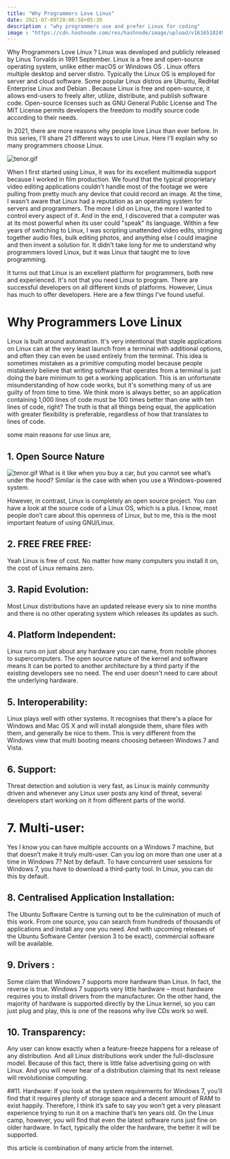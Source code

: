 ```yaml
---
title: "Why Programmers Love Linux"
date: 2021-07-09T20:06:58+05:30
description : "why programmers use and prefer Linux for coding"
image : "https://cdn.hashnode.com/res/hashnode/image/upload/v1616518249932/lR0cC97_P.jpeg?w=1600&h=840&fit=crop&crop=entropy&auto=compress"
---
```


Why Programmers Love Linux ? Linux was developed and publicly released by Linus Torvalds in 1991 September. Linux is a free and open-source operating system, unlike either  macOS or Windows OS . Linux offers multiple desktop and server distro. Typically the Linux OS is employed for server and  cloud software. Some popular Linux distros are Ubuntu, RedHat Enterprise Linux and Debian . Because Linux is free and open-source, it allows end-users to freely alter, utilize, distribute, and publish software code. Open-source licenses such as GNU General Public License and The MIT License permits developers the freedom to modify source code according to their needs. 

In 2021, there are more reasons why people love Linux than ever before. In this series, I'll share 21 different ways to use Linux. Here I'll explain why so many programmers choose Linux.


![tenor.gif](https://cdn.hashnode.com/res/hashnode/image/upload/v1616518933988/5S3x-ybIa.gif)

When I first started using Linux, it was for its excellent multimedia support because I worked in film production. We found that the typical proprietary video editing applications couldn't handle most of the footage we were pulling from pretty much any device that could record an image. At the time, I wasn't aware that Linux had a reputation as an operating system for servers and programmers. The more I did on Linux, the more I wanted to control every aspect of it. And in the end, I discovered that a computer was at its most powerful when its user could "speak" its language. Within a few years of switching to Linux, I was scripting unattended video edits, stringing together audio files, bulk editing photos, and anything else I could imagine and then invent a solution for. It didn't take long for me to understand why programmers loved Linux, but it was Linux that taught me to love programming.

It turns out that Linux is an excellent platform for programmers, both new and experienced. It's not that you need Linux to program. There are successful developers on all different kinds of platforms. However, Linux has much to offer developers. Here are a few things I've found useful.

# Why Programmers Love Linux

Linux is built around automation. It's very intentional that staple applications on Linux can at the very least launch from a terminal with additional options, and often they can even be used entirely from the terminal. This idea is sometimes mistaken as a primitive computing model because people mistakenly believe that writing software that operates from a terminal is just doing the bare minimum to get a working application. This is an unfortunate misunderstanding of how code works, but it's something many of us are guilty of from time to time. We think more is always better, so an application containing 1,000 lines of code must be 100 times better than one with ten lines of code, right? The truth is that all things being equal, the application with greater flexibility is preferable, regardless of how that translates to lines of code.

some main reasons for use linux are,
## 1. Open Source Nature

![tenor.gif](https://cdn.hashnode.com/res/hashnode/image/upload/v1616519017338/KoyS_gSnp.gif)
What is it like when you buy a car, but you cannot see what’s under the hood? Similar is the case with when you use a Windows-powered system.

However, in contrast, Linux is completely an open source project. You can have a look at the source code of a Linux OS, which is a plus.
I know, most people don’t care about this openness of Linux, but to me, this is the most important feature of using GNU/Linux.

## 2. FREE FREE FREE: 
Yeah Linux is free of cost. No matter how many computers you install it on, the cost of Linux remains zero.

## 3. Rapid Evolution: 
Most Linux distributions have an updated release every six to nine months and there is no other operating system which releases its updates as such.

## 4. Platform Independent: 
Linux runs on just about any hardware you can name, from mobile phones to supercomputers. The open source nature of the kernel and software means it can be ported to another architecture by a third party if the existing developers see no need. The end user doesn't need to care about the underlying hardware.

## 5. Interoperability: 
Linux plays well with other systems. It recognises that there's a place for Windows and Mac OS X and will install alongside them, share files with them, and generally be nice to them. This is very different from the Windows view that multi booting means choosing between Windows 7 and Vista.

## 6. Support: 
Threat detection and solution is very fast, as Linux is mainly community driven and whenever any Linux user posts any kind of threat, several developers start working on it from different parts of the world.

# 7. Multi-user: 
Yes I know you can have multiple accounts on a Windows 7 machine, but that doesn’t make it truly multi-user. Can you log on more than one user at a time in Windows 7? Not by default. To have concurrent user sessions for Windows 7, you have to download a third-party tool. In Linux, you can do this by default.

## 8. Centralised Application Installation: 
The Ubuntu Software Centre is turning out to be the culmination of much of this work. From one source, you can search from hundreds of thousands of applications and install any one you need. And with upcoming releases of the Ubuntu Software Center (version 3 to be exact), commercial software will be available.

## 9. Drivers : 
Some claim that Windows 7 supports more hardware than Linux. In fact, the reverse is true. Windows 7 supports very little hardware – most hardware requires you to install drivers from the manufacturer.
On the other hand, the majority of hardware is supported directly by the Linux kernel, so you can just plug and play, this is one of the reasons why live CDs work so well.

## 10. Transparency:
 Any user can know exactly when a feature-freeze happens for a release of any distribution. And all Linux distributions work under the full-disclosure model. Because of this fact, there is little false advertising going on with Linux. And you will never hear of a distribution claiming that its next release will revolutionise computing.

##11. Hardware: 
If you look at the system requirements for Windows 7, you’ll find that it requires plenty of storage space and a decent amount of RAM to exist happily. Therefore, I think it’s safe to say you won’t get a very pleasant experience trying to run it on a machine that’s ten years old. On the Linux camp, however, you will find that even the latest software runs just fine on older hardware. In fact, typically the older the hardware, the better it will be supported.

this article is combination of many article from the internet.
